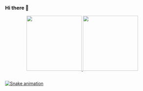### Hi there 👋

<div align="center">
  <a href="https://github.com/Dayanaferrer">
  <img height="180em" src="https://github-readme-stats.vercel.app/api?username=Dayanaferrer&show_icons=true&theme=dracula&include_all_commits=true&count_private=true"/>
  <img height="180em" src="https://github-readme-stats.vercel.app/api/top-langs/?username=Dayanaferrer&layout=compact&langs_count=7&theme=dracula"/>
</div>

  ##
  
  ![Snake animation](https://github.com/rafaballerini/Dayanaferrer/blob/output/github-contribution-grid-snake.svg)
